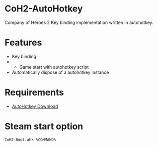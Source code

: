 # CoH2-AutoHotkey
Company of Heroes 2 Key binding implementation written in autohotkey.

# Features
- Key binding
- - Game start with autohotkey script
- Automatically dispose of a autohotkey instance

# Requirements
- [AutoHotkey Download](https://www.autohotkey.com/download/)

# Steam start option

``
CoH2-Boot.ahk %COMMAND%
``

